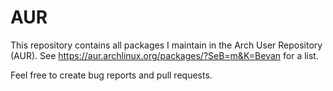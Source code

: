 # AUR
This repository contains all packages I maintain in the Arch User Repository (AUR). See https://aur.archlinux.org/packages/?SeB=m&K=Bevan for a list.

Feel free to create bug reports and pull requests.
